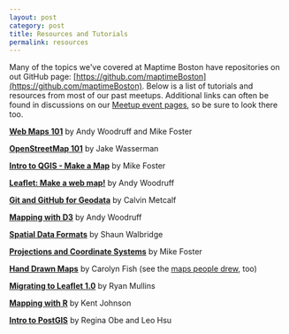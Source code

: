 ```yaml
---
layout: post
category: post
title: Resources and Tutorials
permalink: resources
---
```


Many of the topics we've covered at Maptime Boston have repositories on out GitHub page: [https://github.com/maptimeBoston](https://github.com/maptimeBoston). Below is a list of tutorials and resources from most of our past meetups. Additional links can often be found in discussions on our [Meetup event pages](http://www.meetup.com/Maptime-Boston/events/past/), so be sure to look there too.

**[Web Maps 101](https://github.com/maptimeBoston/web-maps-101)** by Andy Woodruff and Mike Foster

**[OpenStreetMap 101](http://maptimeboston.github.io/osm-101/#0)** by Jake Wasserman

**[Intro to QGIS - Make a Map](http://maptimeboston.github.io/qgis-101/#0)** by Mike Foster

**[Leaflet: Make a web map!](http://maptimeboston.github.io/leaflet-intro/)** by Andy Woodruff

**[Git and GitHub for Geodata](http://calvinmetcalf.github.io/maptime-git/#0)** by Calvin Metcalf

**[Mapping with D3](http://maptimeboston.github.io/d3-maptime/#/)** by Andy Woodruff

**[Spatial Data Formats](https://4326.us/maptime-data-formats/#/)** by Shaun Walbridge

**[Projections and Coordinate Systems](http://mjfoster83.github.io/projections/index.html#/)** by Mike Foster

**[Hand Drawn Maps](http://www.slideshare.net/slideshow/embed_code/key/tcTwMn8pbe1iL?startSlide=2)** by Carolyn Fish (see the [maps people drew](/event/2015/07/15/maptime/), too)

**[Migrating to Leaflet 1.0](https://github.com/maptimeBoston/MapTime-Migrating-To-Leaflet-1.0)** by Ryan Mullins

**[Mapping with R](https://github.com/kent37/Maptime-Mapping-with-R)** by Kent Johnson

**[Intro to PostGIS](http://www.postgis.us/presentations/maptime2016.html#/)** by Regina Obe and Leo Hsu